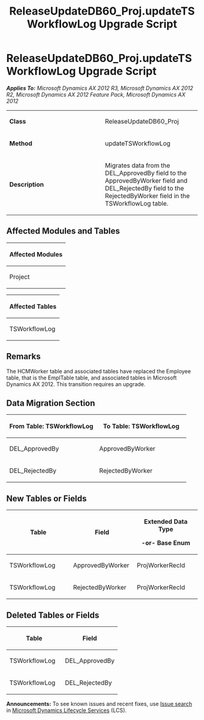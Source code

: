 ﻿---
title: ReleaseUpdateDB60_Proj.updateTSWorkflowLog Upgrade Script
TOCTitle: ReleaseUpdateDB60_Proj.updateTSWorkflowLog Upgrade Script
ms:assetid: d09eee77-6c1b-c0d2-09fa-98223653b11b
ms:mtpsurl: https://msdn.microsoft.com/en-us/library/JJ686927(v=AX.60)
ms:contentKeyID: 49711378
ms.date: 05/18/2015
mtps_version: v=AX.60
---

# ReleaseUpdateDB60\_Proj.updateTSWorkflowLog Upgrade Script 


_**Applies To:** Microsoft Dynamics AX 2012 R3, Microsoft Dynamics AX 2012 R2, Microsoft Dynamics AX 2012 Feature Pack, Microsoft Dynamics AX 2012_

<table>
<colgroup>
<col style="width: 50%" />
<col style="width: 50%" />
</colgroup>
<tbody>
<tr class="odd">
<td><p><strong>Class</strong></p></td>
<td><p>ReleaseUpdateDB60_Proj</p></td>
</tr>
<tr class="even">
<td><p><strong>Method</strong></p></td>
<td><p>updateTSWorkflowLog</p></td>
</tr>
<tr class="odd">
<td><p><strong>Description</strong></p></td>
<td><p>Migrates data from the DEL_ApprovedBy field to the ApprovedByWorker field and DEL_RejectedBy field to the RejectedByWorker field in the TSWorkflowLog table.</p></td>
</tr>
</tbody>
</table>


## Affected Modules and Tables

<table>
<colgroup>
<col style="width: 100%" />
</colgroup>
<thead>
<tr class="header">
<th><p>Affected Modules</p></th>
</tr>
</thead>
<tbody>
<tr class="odd">
<td><p>Project</p></td>
</tr>
</tbody>
</table>


<table>
<colgroup>
<col style="width: 100%" />
</colgroup>
<thead>
<tr class="header">
<th><p>Affected Tables</p></th>
</tr>
</thead>
<tbody>
<tr class="odd">
<td><p>TSWorkflowLog</p></td>
</tr>
</tbody>
</table>


## Remarks

The HCMWorker table and associated tables have replaced the Employee table, that is the EmplTable table, and associated tables in Microsoft Dynamics AX 2012. This transition requires an upgrade.

## Data Migration Section

<table>
<colgroup>
<col style="width: 50%" />
<col style="width: 50%" />
</colgroup>
<thead>
<tr class="header">
<th><p>From Table: TSWorkflowLog</p></th>
<th><p>To Table: TSWorkflowLog</p></th>
</tr>
</thead>
<tbody>
<tr class="odd">
<td><p>DEL_ApprovedBy</p></td>
<td><p>ApprovedByWorker</p></td>
</tr>
<tr class="even">
<td><p>DEL_RejectedBy</p></td>
<td><p>RejectedByWorker</p></td>
</tr>
</tbody>
</table>


## New Tables or Fields

<table>
<colgroup>
<col style="width: 33%" />
<col style="width: 33%" />
<col style="width: 33%" />
</colgroup>
<thead>
<tr class="header">
<th><p>Table</p></th>
<th><p>Field</p></th>
<th><p>Extended Data Type</p>
<p>-or- Base Enum</p></th>
</tr>
</thead>
<tbody>
<tr class="odd">
<td><p>TSWorkflowLog</p></td>
<td><p>ApprovedByWorker</p></td>
<td><p>ProjWorkerRecId</p></td>
</tr>
<tr class="even">
<td><p>TSWorkflowLog</p></td>
<td><p>RejectedByWorker</p></td>
<td><p>ProjWorkerRecId</p></td>
</tr>
</tbody>
</table>


## Deleted Tables or Fields

<table>
<colgroup>
<col style="width: 50%" />
<col style="width: 50%" />
</colgroup>
<thead>
<tr class="header">
<th><p>Table</p></th>
<th><p>Field</p></th>
</tr>
</thead>
<tbody>
<tr class="odd">
<td><p>TSWorkflowLog</p></td>
<td><p>DEL_ApprovedBy</p></td>
</tr>
<tr class="even">
<td><p>TSWorkflowLog</p></td>
<td><p>DEL_RejectedBy</p></td>
</tr>
</tbody>
</table>

  
**Announcements:** To see known issues and recent fixes, use [Issue search](http://go.microsoft.com/fwlink/?linkid=389258) in [Microsoft Dynamics Lifecycle Services](http://go.microsoft.com/fwlink/?linkid=306505) (LCS).

